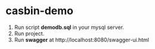 # casbin-demo
1. Run script **demodb.sql** in your mysql server.
2. Run project.
3. Run **swagger** at http://localhost:8080/swagger-ui.html
